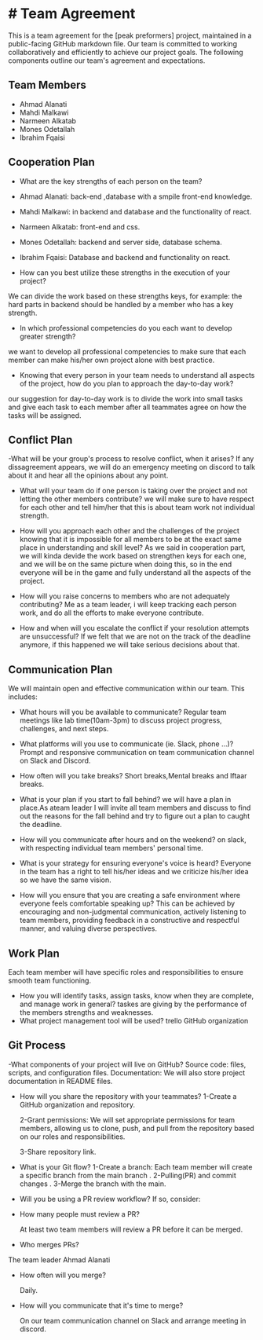 # # Team Agreement

This is a team agreement for the [peak preformers] project, maintained in a public-facing GitHub markdown file. Our team is committed to working collaboratively and efficiently to achieve our project goals. The following components outline our team's agreement and expectations.

## Team Members
- Ahmad Alanati
- Mahdi Malkawi
- Narmeen Alkatab
- Mones Odetallah
- Ibrahim Fqaisi

## Cooperation Plan

- What are the key strengths of each person on the team?

- Ahmad Alanati:  back-end ,database with a smpile front-end knowledge.
- Mahdi Malkawi:    in backend and database and the functionality of react.
- Narmeen Alkatab: front-end and css.
- Mones Odetallah: backend and server side, database schema.
- Ibrahim Fqaisi:  Database and backend and functionality on react.



- How can you best utilize these strengths in the execution of your project?

 We can divide the work based on these strengths keys, for example: the hard parts in backend should be handled by a member who has a key strength.

- In which professional competencies do you each want to develop greater strength?

 we want to develop all  professional competencies to make sure that each member can make his/her own project alone with best practice.
 
- Knowing that every person in your team needs to understand all aspects of the project, how do you plan to approach the day-to-day work?

 our suggestion for day-to-day work is to divide the work into small tasks and give each task to each member after all teammates agree on how the tasks will be assigned.


## Conflict Plan

-What will be your group's process to resolve conflict, when it arises?
If any dissagreement appears, we will do an emergency meeting on discord to talk about it and hear all the opinions about any point.

- What will your team do if one person is taking over the project and not letting the other members contribute?
 we will make sure to have  respect for each other and tell him/her that this is about team work not  individual strength.
 

- How will you approach each other and the challenges of the project knowing that it is impossible for all members to be at the exact same place in understanding and skill level?
As we said in cooperation part, we will kinda devide the work based on strengthen keys for each one, and we will be on the same picture when doing this, so in the end everyone will be in the game and fully understand all the aspects of the project.

- How will you raise concerns to members who are not adequately contributing?
Me as a team leader, i will keep tracking each person work, and do all the efforts to make everyone contribute.

- How and when will you escalate the conflict if your resolution attempts are unsuccessful?
If we felt that we are not on the track of the deadline anymore, if this happened we will take serious decisions about that.


## Communication Plan
We will maintain open and effective communication within our team. This includes:

- What hours will you be available to communicate?
  Regular team meetings like lab time(10am-3pm) to discuss project progress, challenges, and next steps.
  
- What platforms will you use to communicate (ie. Slack, phone ...)?
 Prompt and responsive communication on team communication channel on Slack and Discord.
 
- How often will you take breaks?
 Short breaks,Mental breaks and Iftaar breaks.
 
- What is your plan if you start to fall behind?
  we will have a plan in place.As ateam leader I will invite all team members and discuss to find out the reasons for the fall behind and try to figure out a plan to caught  the deadline.
  
- How will you communicate after hours and on the weekend?
  on slack, with respecting individual team members' personal time.
  
- What is your strategy for ensuring everyone's voice is heard?
 Everyone in the team has a right to tell his/her ideas and we criticize his/her idea so we have the same vision. 
   

- How will you ensure that you are creating a safe environment where everyone feels comfortable speaking up?
  This can be achieved by encouraging  and non-judgmental communication, actively listening to team members, providing feedback in a constructive and respectful manner, and valuing diverse perspectives.




## Work Plan
Each team member will have specific roles and responsibilities to ensure smooth team functioning. 

- How you will identify tasks, assign tasks, know when they are complete, and manage work in general?
taskes are  giving by the performance of the members strengths and weaknesses.
- What project management tool will be used?
  trello
  GitHub organization 

## Git Process


   -What components of your project will live on GitHub?
   Source code: files, scripts, and configuration files.
   Documentation: We will also store project documentation in README files.
   
  
  - How will you share the repository with your teammates?
    1-Create a GitHub organization and repository.

    2-Grant permissions: We will set appropriate permissions for team members, allowing us to clone, push, and pull from the repository based on our roles and responsibilities.

    3-Share repository link.

  - What is your Git flow?
   1-Create a branch: Each team member will create a specific branch from the main branch .
   2-Pulling(PR) and commit changes .
   3-Merge the branch with the main.

  
  - Will you be using a PR review workflow? If so, consider:
  - How many people must review a PR?
  
    At least two team members will  review a PR before it can be merged.

  - Who merges PRs?
 
   The team leader Ahmad Alanati
   
  - How often will you merge?
  
    Daily.
   
  - How will you communicate that it's time to merge?
 
      On our team communication channel on Slack and arrange meeting in discord.

